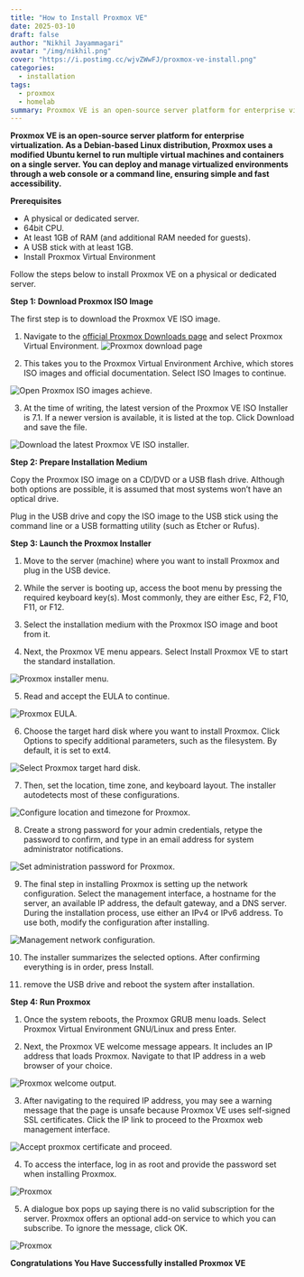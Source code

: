 ```yaml
---
title: "How to Install Proxmox VE"
date: 2025-03-10
draft: false
author: "Nikhil Jayammagari"
avatar: "/img/nikhil.png"
cover: "https://i.postimg.cc/wjvZWwFJ/proxmox-ve-install.png"
categories:
  - installation
tags:
  - proxmox
  - homelab
summary: Proxmox VE is an open-source server platform for enterprise virtualization. As a Debian-based Linux distribution, Proxmox uses a modified Ubuntu kernel to run multiple virtual machines and containers on a single server.
---
```


**Proxmox VE is an open-source server platform for enterprise virtualization. As a Debian-based Linux distribution, Proxmox uses a modified Ubuntu kernel to run multiple virtual machines and containers on a single server. You can deploy and manage virtualized environments through a web console or a command line, ensuring simple and fast accessibility.**

**Prerequisites**

* A physical or dedicated server.
* 64bit CPU.
* At least 1GB of RAM (and additional RAM needed for guests).
* A USB stick with at least 1GB.
* Install Proxmox Virtual Environment

Follow the steps below to install Proxmox VE on a physical or dedicated server.

**Step 1: Download Proxmox ISO Image**

The first step is to download the Proxmox VE ISO image.

1. Navigate to the [official Proxmox Downloads page](https://www.proxmox.com/en/downloads) and select Proxmox Virtual Environment.
![Proxmox download page](https://phoenixnap.com/kb/wp-content/uploads/2022/01/proxmox-download-page.png)

1. This takes you to the Proxmox Virtual Environment Archive, which stores ISO images and official documentation. Select ISO Images to continue.

![Open Proxmox ISO images achieve.](https://phoenixnap.com/kb/wp-content/uploads/2022/01/download-proxmox-iso-image.png) 

3. At the time of writing, the latest version of the Proxmox VE ISO Installer is 7.1. If a newer version is available, it is listed at the top. Click Download and save the file.

![Download the latest Proxmox VE ISO installer.](https://phoenixnap.com/kb/wp-content/uploads/2022/01/download-proxmox-iso.png)

**Step 2: Prepare Installation Medium**

Copy the Proxmox ISO image on a CD/DVD or a USB flash drive. Although both options are possible, it is assumed that most systems won’t have an optical drive.

Plug in the USB drive and copy the ISO image to the USB stick using the command line or a USB formatting utility (such as Etcher or Rufus).

**Step 3: Launch the Proxmox Installer**

1. Move to the server (machine) where you want to install Proxmox and plug in the USB device.

2. While the server is booting up, access the boot menu by pressing the required keyboard key(s). Most commonly, they are either Esc, F2, F10, F11, or F12.

3. Select the installation medium with the Proxmox ISO image and boot from it.

4. Next, the Proxmox VE menu appears. Select Install Proxmox VE to start the standard installation.

![Proxmox installer menu.](https://phoenixnap.com/kb/wp-content/uploads/2022/01/proxmox-installer-menu.png)

5. Read and accept the EULA to continue.

![Proxmox EULA.](https://phoenixnap.com/kb/wp-content/uploads/2022/01/proxmox-eula.png)

6. Choose the target hard disk where you want to install Proxmox. Click Options to specify additional parameters, such as the filesystem. By default, it is set to ext4.

![Select Proxmox target hard disk.](https://phoenixnap.com/kb/wp-content/uploads/2022/01/select-proxmox-target-hard-disk.png)

7. Then, set the location, time zone, and keyboard layout. The installer autodetects most of these configurations.

![Configure location and timezone for Proxmox.](https://phoenixnap.com/kb/wp-content/uploads/2022/01/configure-location-and-timezone-for-proxmox.png)

8. Create a strong password for your admin credentials, retype the password to confirm, and type in an email address for system administrator notifications.

![Set administration password for Proxmox.](https://phoenixnap.com/kb/wp-content/uploads/2022/01/set-administratio-password-for-proxmox.png)

9. The final step in installing Proxmox is setting up the network configuration. Select the management interface, a hostname for the server, an available IP address, the default gateway, and a DNS server. During the installation process, use either an IPv4 or IPv6 address. To use both, modify the configuration after installing.

![Management network configuration.](https://phoenixnap.com/kb/wp-content/uploads/2022/01/network-management-configuration-for-proxmox.png)

10.  The installer summarizes the selected options. After confirming everything is in order, press Install.

11.  remove the USB drive and reboot the system after installation.

**Step 4: Run Proxmox**
1. Once the system reboots, the Proxmox GRUB menu loads. Select Proxmox Virtual Environment GNU/Linux and press Enter.

2. Next, the Proxmox VE welcome message appears. It includes an IP address that loads Proxmox. Navigate to that IP address in a web browser of your choice.

![Proxmox welcome output.](https://phoenixnap.com/kb/wp-content/uploads/2022/01/proxmox-welcome-output.png)

3. After navigating to the required IP address, you may see a warning message that the page is unsafe because Proxmox VE uses self-signed SSL certificates. Click the IP link to proceed to the Proxmox web management interface.

![Accept proxmox certificate and proceed.](https://phoenixnap.com/kb/wp-content/uploads/2022/01/accept-proxmox-certificate-and-proceed.png)

4. To access the interface, log in as root and provide the password set when installing Proxmox.

![Proxmox](https://phoenixnap.com/kb/wp-content/uploads/2022/01/proxmox-ve-login.png)

5. A dialogue box pops up saying there is no valid subscription for the server. Proxmox offers an optional add-on service to which you can subscribe. To ignore the message, click OK.

![Proxmox](https://phoenixnap.com/kb/wp-content/uploads/2022/01/no-valid-subsciption-proxmox-message.png)

**Congratulations You Have Successfully installed Proxmox VE**